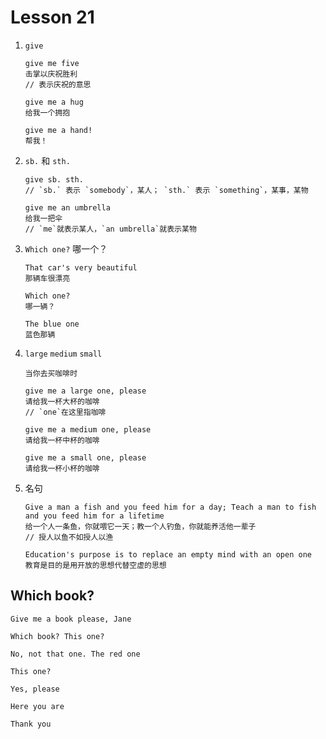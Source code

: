 # Lesson 21

1. `give`

   ```
   give me five
   击掌以庆祝胜利
   // 表示庆祝的意思

   give me a hug
   给我一个拥抱

   give me a hand!
   帮我！
   ```

2. `sb.` 和 `sth.`

   ```
   give sb. sth.
   // `sb.` 表示 `somebody`，某人； `sth.` 表示 `something`，某事，某物

   give me an umbrella
   给我一把伞
   // `me`就表示某人，`an umbrella`就表示某物
   ```

3. `Which one?` 哪一个？

   ```
   That car's very beautiful
   那辆车很漂亮

   Which one?
   哪一辆？

   The blue one
   蓝色那辆
   ```

4. `large` `medium` `small`

   ```
   当你去买咖啡时

   give me a large one, please
   请给我一杯大杯的咖啡
   // `one`在这里指咖啡

   give me a medium one, please
   请给我一杯中杯的咖啡

   give me a small one, please
   请给我一杯小杯的咖啡
   ```

5. 名句

   ```
   Give a man a fish and you feed him for a day; Teach a man to fish and you feed him for a lifetime
   给一个人一条鱼，你就喂它一天；教一个人钓鱼，你就能养活他一辈子
   // 授人以鱼不如授人以渔

   Education's purpose is to replace an empty mind with an open one
   教育是目的是用开放的思想代替空虚的思想
   ```

## Which book?

```
Give me a book please, Jane

Which book? This one?

No, not that one. The red one

This one?

Yes, please

Here you are

Thank you
```
